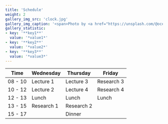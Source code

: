 ```yaml
---
title: 'Schedule'
weight: 2
gallery_img_src: 'clock.jpg'
gallery_img_caption: '<span>Photo by <a href="https://unsplash.com/@oceanng?utm_source=unsplash&amp;utm_medium=referral&amp;utm_content=creditCopyText">Ocean Ng</a> on <a href="https://unsplash.com/s/photos/clock?utm_source=unsplash&amp;utm_medium=referral&amp;utm_content=creditCopyText">Unsplash</a></span>'
gallery_statistic:
- key: '**key1**'
  value: '*value1*'
- key: '**key2**'
  value: '*value2*'
- key: '**key3**'
  value: '*value3*'
---
```


| Time     | Wednesday  | Thursday   | Friday     |
| -------- | ---------- | ---------- | ---------- | 
| 08 - 10  | Lecture 1  | Lecture 3  | Research 3 |
| 10 - 12  | Lecture 2  | Lecture 4  | Research 4 |
| 12 - 13  | Lunch      | Lunch      | Lunch      |
| 13 - 15  | Research 1 | Research 2 |            |
| 15 - 17  |            | Dinner     |            |